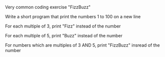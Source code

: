 Very common coding exercise "FizzBuzz"

Write a short program that print the numbers 1 to 100 on a new line

For each multiple of 3, print "Fizz" instead of the number

For each multiple of 5, print "Buzz" instead of the number

For numbers which are multiples of 3 AND 5, print "FizzBuzz" insread of the number
